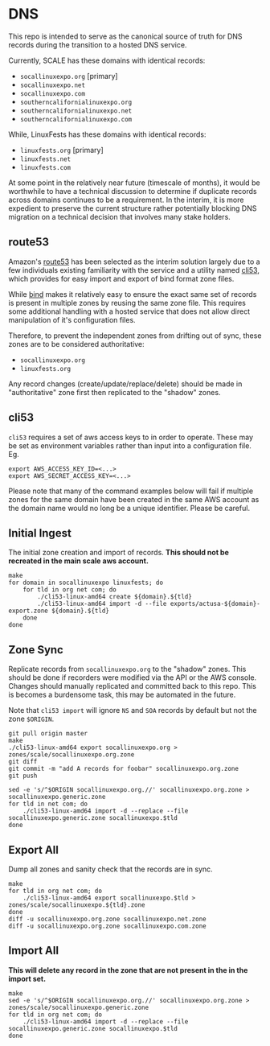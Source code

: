 DNS
===

This repo is intended to serve as the canonical source of truth for DNS records
during the transition to a hosted DNS service.

Currently, SCALE has these domains with identical records:

* `socallinuxexpo.org` [primary]
* `socallinuxexpo.net`
* `socallinuxexpo.com`
* `southerncalifornialinuxexpo.org`
* `southerncalifornialinuxexpo.net`
* `southerncalifornialinuxexpo.com`

While, LinuxFests has these domains with identical records:

* `linuxfests.org` [primary]
* `linuxfests.net`
* `linuxfests.com`

At some point in the relatively near future (timescale of months), it would be
worthwhile to have a technical discussion to determine if duplicate records
across domains continues to be a requirement. In the interim, it is more
expedient to preserve the current structure rather potentially blocking DNS
migration on a technical decision that involves many stake holders.

route53
---

Amazon's [route53](https://aws.amazon.com/route53/) has been selected as the
interim solution largely due to a few individuals existing familiarity with the
service and a utility named [cli53](https://github.com/barnybug/cli53), which
provides for easy import and export of bind format zone files.

While [bind](https://www.isc.org/downloads/bind/) makes it relatively easy to
ensure the exact same set of records is present in multiple zones by reusing
the same zone file.  This requires some additional handling with a hosted
service that does not allow direct manipulation of it's configuration files.

Therefore, to prevent the independent zones from drifting out of sync, these
zones are to be considered authoritative:

* `socallinuxexpo.org`
* `linuxfests.org`

Any record changes (create/update/replace/delete) should be made in
"authoritative" zone first then replicated to the "shadow" zones.


cli53
---

`cli53` requires a set of aws access keys to in order to operate.  These may be
set as environment variables rather than input into a configuration file. Eg.

    export AWS_ACCESS_KEY_ID=<...>
    export AWS_SECRET_ACCESS_KEY=<...>

Please note that many of the command examples below will fail if multiple zones
for the same domain have been created in the same AWS account as the domain
name would no long be a unique identifier.  Please be careful.

Initial Ingest
---

The initial zone creation and import of records.  __This should not be
recreated in the main scale aws account.__

    make
    for domain in socallinuxexpo linuxfests; do
        for tld in org net com; do
            ./cli53-linux-amd64 create ${domain}.${tld}
            ./cli53-linux-amd64 import -d --file exports/actusa-${domain}-export.zone ${domain}.${tld}
        done
    done

Zone Sync
---

Replicate records from `socallinuxexpo.org` to the "shadow" zones.  This should
be done if recorders were modified via the API or the AWS console.  Changes
should manually replicated and committed back to this repo.  This is becomes a
burdensome task, this may be automated in the future.

Note that `cli53 import` will ignore `NS` and `SOA` records by default but not
the zone `$ORIGIN`.

    git pull origin master
    make
    ./cli53-linux-amd64 export socallinuxexpo.org > zones/scale/socallinuxexpo.org.zone
    git diff
    git commit -m "add A records for foobar" socallinuxexpo.org.zone
    git push

    sed -e 's/^$ORIGIN socallinuxexpo.org.//' socallinuxexpo.org.zone > socallinuxexpo.generic.zone
    for tld in net com; do
        ./cli53-linux-amd64 import -d --replace --file socallinuxexpo.generic.zone socallinuxexpo.$tld
    done

Export All
---

Dump all zones and sanity check that the records are in sync.

    make
    for tld in org net com; do
        ./cli53-linux-amd64 export socallinuxexpo.$tld > zones/scale/socallinuxexpo.${tld}.zone
    done
    diff -u socallinuxexpo.org.zone socallinuxexpo.net.zone
    diff -u socallinuxexpo.org.zone socallinuxexpo.com.zone

Import All
---

__This will delete any record in the zone that are not present in the in the
import set.__

    make
    sed -e 's/^$ORIGIN socallinuxexpo.org.//' socallinuxexpo.org.zone > zones/scale/socallinuxexpo.generic.zone
    for tld in org net com; do
        ./cli53-linux-amd64 import -d --replace --file socallinuxexpo.generic.zone socallinuxexpo.$tld
    done
